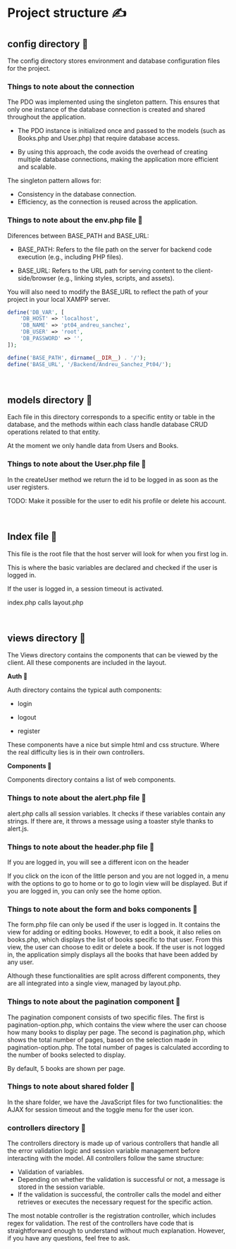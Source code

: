 # Project structure ✍️

## config directory 📂

The config directory stores environment and database configuration files for the project.

### Things to note about the connection

The PDO was implemented using the singleton pattern. This ensures that only one instance of the database connection is created and shared throughout the application.

- The PDO instance is initialized once and passed to the models (such as Books.php and User.php) that require database access.

- By using this approach, the code avoids the overhead of creating multiple database connections, making the application more efficient and scalable.

The singleton pattern allows for:

- Consistency in the database connection.
- Efficiency, as the connection is reused across the application.

### Things to note about the env.php file 🐘

Diferences between BASE_PATH and BASE_URL:

- BASE_PATH: Refers to the file path on the server for backend code execution (e.g., including PHP files).

- BASE_URL: Refers to the URL path for serving content to the client-side/browser (e.g., linking styles, scripts, and assets).

You will also need to modify the BASE_URL to reflect the path of your project in your local XAMPP server.

```php
define('DB_VAR', [
    'DB_HOST' => 'localhost',
    'DB_NAME' => 'pt04_andreu_sanchez',
    'DB_USER' => 'root',
    'DB_PASSWORD' => '',
]);

define('BASE_PATH', dirname(__DIR__) . '/');
define('BASE_URL', '/Backend/Andreu_Sanchez_Pt04/');
```

<br>

## models directory 📂

Each file in this directory corresponds to a specific entity or table in the database, and the methods within each class handle database CRUD operations related to that entity.

At the moment we only handle data from Users and Books.

### Things to note about the User.php file 🐘

In the createUser method we return the id to be logged in as soon as the user registers.

TODO: Make it possible for the user to edit his profile or delete his account.

<br>


## Index file 📝

This file is the root file that the host server will look for when you first log in. 

This is where the basic variables are declared and checked if the user is logged in.

If the user is logged in, a session timeout is activated.

index.php calls layout.php

<br>

## views directory 📂

The Views directory contains the components that can be viewed by the client. All these components are included in the layout.

**Auth 📂**

Auth directory contains the typical auth components: 

- login

- logout

- register

These components have a nice but simple html and css structure. Where the real difficulty lies is in their own controllers.

**Components 📂**

Components directory contains a list of web components.

### Things to note about the alert.php file 🐘

alert.php calls all session variables.
It checks if these variables contain any strings.
If there are, it throws a message using a toaster style thanks to alert.js.

### Things to note about the header.php file 🐘

If you are logged in, you will see a different icon on the header

If you click on the icon of the little person and you are not logged in, a menu with the options to go to home or to go to login view will be displayed. But if you are logged in, you can only see the home option.

### Things to note about the form and boks components 🐘

The form.php file can only be used if the user is logged in. It contains the view for adding or editing books. However, to edit a book, it also relies on books.php, which displays the list of books specific to that user. From this view, the user can choose to edit or delete a book. If the user is not logged in, the application simply displays all the books that have been added by any user.

Although these functionalities are split across different components, they are all integrated into a single view, managed by layout.php.

### Things to note about the pagination component 🐘

The pagination component consists of two specific files. The first is pagination-option.php, which contains the view where the user can choose how many books to display per page. The second is pagination.php, which shows the total number of pages, based on the selection made in pagination-option.php. The total number of pages is calculated according to the number of books selected to display.

By default, 5 books are shown per page.

### Things to note about shared folder 📂

In the share folder, we have the JavaScript files for two functionalities: the AJAX for session timeout and the toggle menu for the user icon.

### controllers directory 📂

The controllers directory is made up of various controllers that handle all the error validation logic and session variable management before interacting with the model. All controllers follow the same structure:

- Validation of variables.
- Depending on whether the validation is successful or not, a message is stored in the session variable.
- If the validation is successful, the controller calls the model and either retrieves or executes the necessary request for the specific action.

The most notable controller is the registration controller, which includes regex for validation. The rest of the controllers have code that is straightforward enough to understand without much explanation. However, if you have any questions, feel free to ask.